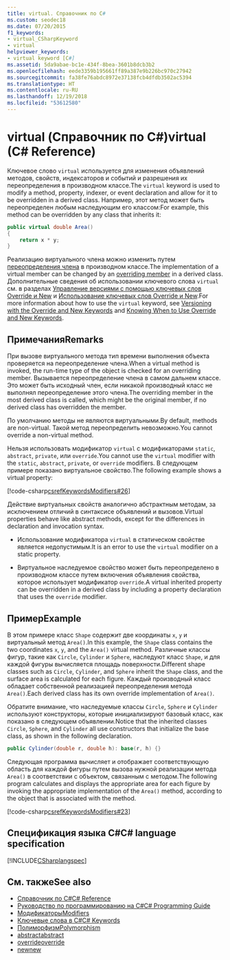 ```yaml
---
title: virtual. Справочник по C#
ms.custom: seodec18
ms.date: 07/20/2015
f1_keywords:
- virtual_CSharpKeyword
- virtual
helpviewer_keywords:
- virtual keyword [C#]
ms.assetid: 5da9abae-bc1e-434f-8bea-3601b8dcb3b2
ms.openlocfilehash: eede3359b195661ff89a387e9b226bc970c27942
ms.sourcegitcommit: fa38fe76abdc8972e37138fcb4dfdb3502ac5394
ms.translationtype: HT
ms.contentlocale: ru-RU
ms.lasthandoff: 12/19/2018
ms.locfileid: "53612580"
---
```

# <a name="virtual-c-reference"></a><span data-ttu-id="74fb1-102">virtual (Справочник по C#)</span><span class="sxs-lookup"><span data-stu-id="74fb1-102">virtual (C# Reference)</span></span>

<span data-ttu-id="74fb1-103">Ключевое слово `virtual` используется для изменения объявлений методов, свойств, индексаторов и событий и разрешения их переопределения в производном классе.</span><span class="sxs-lookup"><span data-stu-id="74fb1-103">The `virtual` keyword is used to modify a method, property, indexer, or event declaration and allow for it to be overridden in a derived class.</span></span> <span data-ttu-id="74fb1-104">Например, этот метод может быть переопределен любым наследующим его классом:</span><span class="sxs-lookup"><span data-stu-id="74fb1-104">For example, this method can be overridden by any class that inherits it:</span></span>

```csharp
public virtual double Area() 
{
    return x * y;
}
```

<span data-ttu-id="74fb1-105">Реализацию виртуального члена можно изменить путем [переопределения члена](override.md) в производном классе.</span><span class="sxs-lookup"><span data-stu-id="74fb1-105">The implementation of a virtual member can be changed by an [overriding member](override.md) in a derived class.</span></span> <span data-ttu-id="74fb1-106">Дополнительные сведения об использовании ключевого слова `virtual` см. в разделах [Управление версиями с помощью ключевых слов Override и New](../../programming-guide/classes-and-structs/versioning-with-the-override-and-new-keywords.md) и [Использование ключевых слов Override и New](../../programming-guide/classes-and-structs/knowing-when-to-use-override-and-new-keywords.md).</span><span class="sxs-lookup"><span data-stu-id="74fb1-106">For more information about how to use the `virtual` keyword, see [Versioning with the Override and New Keywords](../../programming-guide/classes-and-structs/versioning-with-the-override-and-new-keywords.md) and [Knowing When to Use Override and New Keywords](../../programming-guide/classes-and-structs/knowing-when-to-use-override-and-new-keywords.md).</span></span>

## <a name="remarks"></a><span data-ttu-id="74fb1-107">Примечания</span><span class="sxs-lookup"><span data-stu-id="74fb1-107">Remarks</span></span>

<span data-ttu-id="74fb1-108">При вызове виртуального метода тип времени выполнения объекта проверяется на переопределение члена.</span><span class="sxs-lookup"><span data-stu-id="74fb1-108">When a virtual method is invoked, the run-time type of the object is checked for an overriding member.</span></span> <span data-ttu-id="74fb1-109">Вызывается переопределение члена в самом дальнем классе. Это может быть исходный член, если никакой производный класс не выполнял переопределение этого члена.</span><span class="sxs-lookup"><span data-stu-id="74fb1-109">The overriding member in the most derived class is called, which might be the original member, if no derived class has overridden the member.</span></span>

<span data-ttu-id="74fb1-110">По умолчанию методы не являются виртуальными.</span><span class="sxs-lookup"><span data-stu-id="74fb1-110">By default, methods are non-virtual.</span></span> <span data-ttu-id="74fb1-111">Такой метод переопределить невозможно.</span><span class="sxs-lookup"><span data-stu-id="74fb1-111">You cannot override a non-virtual method.</span></span>

<span data-ttu-id="74fb1-112">Нельзя использовать модификатор `virtual` с модификаторами `static`, `abstract`, `private`, или `override`.</span><span class="sxs-lookup"><span data-stu-id="74fb1-112">You cannot use the `virtual` modifier with the `static`, `abstract`, `private`, or `override` modifiers.</span></span> <span data-ttu-id="74fb1-113">В следующем примере показано виртуальное свойство.</span><span class="sxs-lookup"><span data-stu-id="74fb1-113">The following example shows a virtual property:</span></span>

[!code-csharp[csrefKeywordsModifiers#26](~/samples/snippets/csharp/VS_Snippets_VBCSharp/csrefKeywordsModifiers/CS/csrefKeywordsModifiers.cs#26)]

<span data-ttu-id="74fb1-114">Действие виртуальных свойств аналогично абстрактным методам, за исключением отличий в синтаксисе объявлений и вызовов.</span><span class="sxs-lookup"><span data-stu-id="74fb1-114">Virtual properties behave like abstract methods, except for the differences in declaration and invocation syntax.</span></span>

- <span data-ttu-id="74fb1-115">Использование модификатора `virtual` в статическом свойстве является недопустимым.</span><span class="sxs-lookup"><span data-stu-id="74fb1-115">It is an error to use the `virtual` modifier on a static property.</span></span>

- <span data-ttu-id="74fb1-116">Виртуальное наследуемое свойство может быть переопределено в производном классе путем включения объявления свойства, которое использует модификатор `override`.</span><span class="sxs-lookup"><span data-stu-id="74fb1-116">A virtual inherited property can be overridden in a derived class by including a property declaration that uses the `override` modifier.</span></span>

## <a name="example"></a><span data-ttu-id="74fb1-117">Пример</span><span class="sxs-lookup"><span data-stu-id="74fb1-117">Example</span></span>

<span data-ttu-id="74fb1-118">В этом примере класс `Shape` содержит две координаты `x`, `y` и виртуальный метод `Area()`.</span><span class="sxs-lookup"><span data-stu-id="74fb1-118">In this example, the `Shape` class contains the two coordinates `x`, `y`, and the `Area()` virtual method.</span></span> <span data-ttu-id="74fb1-119">Различные классы фигур, такие как `Circle`, `Cylinder` и `Sphere`, наследуют класс `Shape`, и для каждой фигуры вычисляется площадь поверхности.</span><span class="sxs-lookup"><span data-stu-id="74fb1-119">Different shape classes such as `Circle`, `Cylinder`, and `Sphere` inherit the `Shape` class, and the surface area is calculated for each figure.</span></span> <span data-ttu-id="74fb1-120">Каждый производный класс обладает собственной реализацией переопределения метода `Area()`.</span><span class="sxs-lookup"><span data-stu-id="74fb1-120">Each derived class has its own override implementation of `Area()`.</span></span>

<span data-ttu-id="74fb1-121">Обратите внимание, что наследуемые классы `Circle`, `Sphere` и `Cylinder` используют конструкторы, которые инициализируют базовый класс, как показано в следующем объявлении.</span><span class="sxs-lookup"><span data-stu-id="74fb1-121">Notice that the inherited classes `Circle`, `Sphere`, and `Cylinder` all use constructors that initialize the base class, as shown in the following declaration.</span></span>

```csharp
public Cylinder(double r, double h): base(r, h) {}
```

<span data-ttu-id="74fb1-122">Следующая программа вычисляет и отображает соответствующую область для каждой фигуры путем вызова нужной реализации метода `Area()` в соответствии с объектом, связанным с методом.</span><span class="sxs-lookup"><span data-stu-id="74fb1-122">The following program calculates and displays the appropriate area for each figure by invoking the appropriate implementation of the `Area()` method, according to the object that is associated with the method.</span></span>

[!code-csharp[csrefKeywordsModifiers#23](~/samples/snippets/csharp/VS_Snippets_VBCSharp/csrefKeywordsModifiers/CS/csrefKeywordsModifiers.cs#23)]

## <a name="c-language-specification"></a><span data-ttu-id="74fb1-123">Спецификация языка C#</span><span class="sxs-lookup"><span data-stu-id="74fb1-123">C# language specification</span></span>

[!INCLUDE[CSharplangspec](~/includes/csharplangspec-md.md)]

## <a name="see-also"></a><span data-ttu-id="74fb1-124">См. также</span><span class="sxs-lookup"><span data-stu-id="74fb1-124">See also</span></span>

- [<span data-ttu-id="74fb1-125">Справочник по C#</span><span class="sxs-lookup"><span data-stu-id="74fb1-125">C# Reference</span></span>](../index.md)
- [<span data-ttu-id="74fb1-126">Руководство по программированию на C#</span><span class="sxs-lookup"><span data-stu-id="74fb1-126">C# Programming Guide</span></span>](../../programming-guide/index.md)
- [<span data-ttu-id="74fb1-127">Модификаторы</span><span class="sxs-lookup"><span data-stu-id="74fb1-127">Modifiers</span></span>](modifiers.md)
- [<span data-ttu-id="74fb1-128">Ключевые слова в C#</span><span class="sxs-lookup"><span data-stu-id="74fb1-128">C# Keywords</span></span>](index.md)
- [<span data-ttu-id="74fb1-129">Полиморфизм</span><span class="sxs-lookup"><span data-stu-id="74fb1-129">Polymorphism</span></span>](../../programming-guide/classes-and-structs/polymorphism.md)
- [<span data-ttu-id="74fb1-130">abstract</span><span class="sxs-lookup"><span data-stu-id="74fb1-130">abstract</span></span>](abstract.md)
- [<span data-ttu-id="74fb1-131">override</span><span class="sxs-lookup"><span data-stu-id="74fb1-131">override</span></span>](override.md)
- [<span data-ttu-id="74fb1-132">new</span><span class="sxs-lookup"><span data-stu-id="74fb1-132">new</span></span>](new.md)